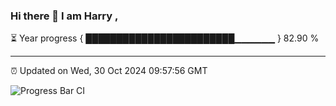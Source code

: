 ### Hi there 👋 I am Harry , 

⏳ Year progress { ████████████████████████▁▁▁▁▁▁ } 82.90 %

---

⏰ Updated on Wed, 30 Oct 2024 09:57:56 GMT

![Progress Bar CI](https://github.com/duykhang68/duykhang68/workflows/Progress%20Bar%20CI/badge.svg)
